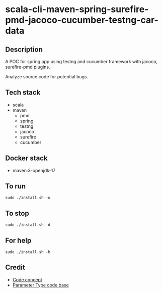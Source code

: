 # scala-cli-maven-spring-surefire-pmd-jacoco-cucumber-testng-car-data

## Description
A POC for spring app using testng
and cucumber framework with jacoco,
surefire-pmd plugins.

Analyze source code for potential bugs.

## Tech stack
- scala
- maven
	- pmd
  - spring
  - testng
  - jacoco
  - surefire
  - cucumber

## Docker stack
- maven:3-openjdk-17

## To run
`sudo ./install.sh -u`

## To stop
`sudo ./install.sh -d`

## For help
`sudo ./install.sh -h`

## Credit
- [Code concept](https://stackoverflow.com/questions/67847818/maven-junit-5-cucumber-not-running-tests)
- [Parameter Type code base](https://thepracticaldeveloper.com/cucumber-guide-3-step-definitions-state/)
